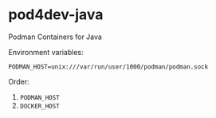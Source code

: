 # pod4dev-java
Podman Containers for Java

Environment variables:

```dotenv
PODMAN_HOST=unix:///var/run/user/1000/podman/podman.sock
```

Order: 
1. `PODMAN_HOST`
2. `DOCKER_HOST`